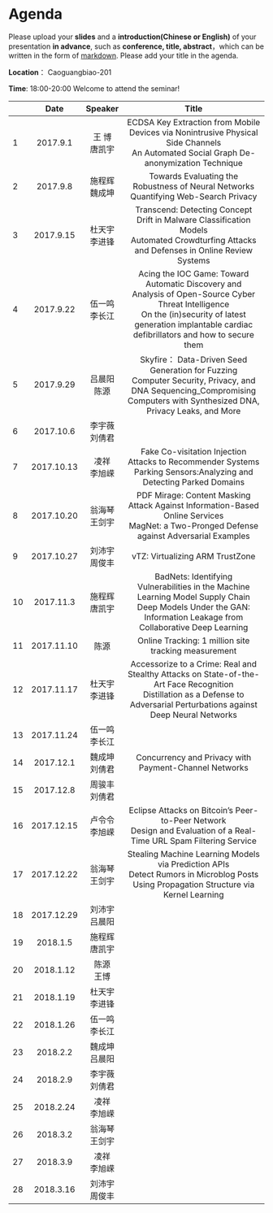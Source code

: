 # Agenda
Please upload your **slides** and a **introduction(Chinese or English)** of your presentation **in advance**,
such as **conference, title, abstract**，which can be written in the form of [markdown](http://sspai.com/25137). Please add your title in the agenda.

**Location**： Caoguangbiao-201 

**Time**: 18:00-20:00  Welcome to attend the seminar!

||Date|Speaker|Title|
|---|:---:|:---:|:---:|
|1|2017.9.1 |王  博<br>唐凯宇|ECDSA Key Extraction from Mobile Devices via Nonintrusive Physical Side Channels<br>An Automated Social Graph De-anonymization Technique|
|2|2017.9.8|施程辉<br>魏成坤|Towards Evaluating the Robustness of Neural Networks <br>Quantifying Web-Search Privacy|
|3|2017.9.15|杜天宇 <br>李进锋|Transcend: Detecting Concept Drift in Malware Classification Models <br>Automated Crowdturfing Attacks and Defenses in Online Review Systems|
|4|2017.9.22|伍一鸣<br> 李长江| Acing the IOC Game: Toward Automatic Discovery and Analysis of Open-Source Cyber Threat Intelligence <br> On the (in)security of latest generation implantable cardiac defibrillators and how to secure them
|5|2017.9.29|吕晨阳<br> 陈源| Skyfire： Data-Driven Seed Generation for Fuzzing <br>Computer Security, Privacy, and DNA Sequencing_Compromising Computers with Synthesized DNA, Privacy Leaks, and More
|6|2017.10.6|李宇薇<br> 刘倩君| 
|7|2017.10.13|凌祥<br> 李旭嵘 |Fake Co-visitation Injection Attacks to Recommender Systems <br>Parking Sensors:Analyzing and Detecting Parked Domains| 
|8|2017.10.20|翁海琴	<br>王剑宇|PDF Mirage: Content Masking Attack Against Information-Based Online Services <br>MagNet: a Two-Pronged Defense against Adversarial Examples|
|9|2017.10.27|刘沛宇<br>  周俊丰|vTZ: Virtualizing ARM TrustZone
|10|2017.11.3|施程辉<br> 唐凯宇 |BadNets: Identifying Vulnerabilities in the Machine Learning Model Supply Chain<br>Deep Models Under the GAN: Information Leakage from Collaborative Deep Learning|
|11|2017.11.10|陈源 | Online Tracking: 1 million site tracking measurement| 
|12|2017.11.17|杜天宇 <br>李进锋| Accessorize to a Crime: Real and Stealthy Attacks on State-of-the-Art Face Recognition <br> Distillation as a Defense to Adversarial Perturbations against Deep Neural Networks |
|13|2017.11.24|伍一鸣<br> 李长江| 
|14|2017.12.1|魏成坤 <br>刘倩君| Concurrency and Privacy with Payment-Channel Networks | 
|15|2017.12.8|周骏丰<br> 刘倩君| 
|16|2017.12.15|卢令令	<br> 李旭嵘|Eclipse Attacks on Bitcoin’s Peer-to-Peer Network <br>Design and Evaluation of a Real-Time URL Spam Filtering Service|
|17|2017.12.22|翁海琴<br>	王剑宇| Stealing Machine Learning Models via Prediction APIs <br> Detect Rumors in Microblog Posts Using Propagation Structure via Kernel Learning
|18|2017.12.29|刘沛宇 <br> 吕晨阳| 
|19|2018.1.5|施程辉<br> 唐凯宇| 
|20|2018.1.12|陈源 <br> 王博| 
|21|2018.1.19|杜天宇 <br> 李进锋| 
|22|2018.1.26|伍一鸣 <br> 李长江| 
|23|2018.2.2|魏成坤 <br> 吕晨阳| 
|24|2018.2.9|李宇薇 <br> 刘倩君| 
|25|2018.2.24|凌祥 <br> 李旭嵘| 
|26|2018.3.2|翁海琴 <br> 王剑宇| 
|27|2018.3.9|凌祥 <br> 李旭嵘| 
|28|2018.3.16|刘沛宇 <br> 周俊丰| 







